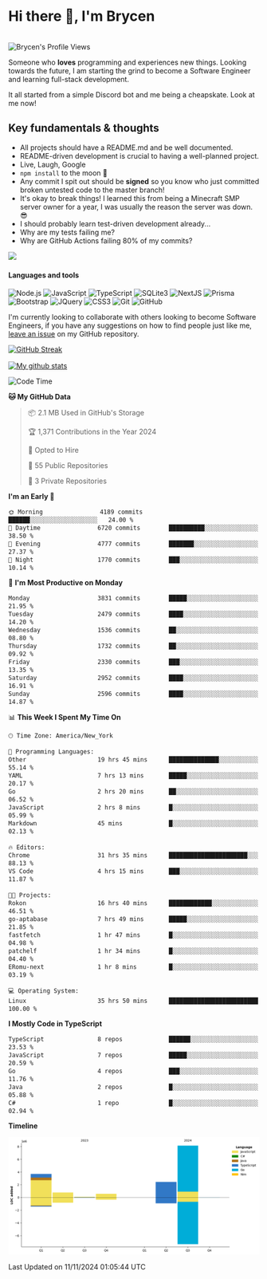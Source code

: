 # Hi there 👋, I'm Brycen

<br>
<img src="https://komarev.com/ghpvc/?username=BrycensRanch" alt="Brycen's Profile Views" />

Someone who **loves** programming and experiences new things. Looking towards the future, I am starting the grind to become a Software Engineer and learning full-stack development.

It all started from a simple Discord bot and me being a cheapskate. Look at me now!

## Key fundamentals & thoughts

- All projects should have a README.md and be well documented.
- README-driven development is crucial to having a well-planned project.
- Live, Laugh, Google
- `npm install` to the moon 🚀
- Any commit I spit out should be **signed** so you know who just committed broken untested code to the master branch!
- It's okay to break things! I learned this from being a Minecraft SMP server owner for a year, I was usually the reason the server was down. 😎
- I should probably learn test-driven development already...
- Why are my tests failing me?
- Why are GitHub Actions failing 80% of my commits? 

<img src="https://res.cloudinary.com/practicaldev/image/fetch/s--OoBLh7-Q--/c_limit%2Cf_auto%2Cfl_progressive%2Cq_auto%2Cw_880/https://cdn-images-1.medium.com/max/1614/1%2A8BlqJ8lNVZzuRjAg1mZ50w.png" height="400"/>

<h4>Languages and tools</h4>
<p>
  <img src="https://img.shields.io/badge/node.js%20-%2343853D.svg?&style=for-the-badge&logo=node.js&logoColor=white" alt="Node.js" />
  <img src="https://img.shields.io/badge/javascript%20-%23323330.svg?&style=for-the-badge&logo=javascript&logoColor=%23F7DF1E" alt="JavaScript" />
  <img src="https://img.shields.io/badge/typescript%20-%23323330.svg?&style=for-the-badge&logo=typescript&logoColor=#3467eb" alt="TypeScript" />
  <img src="https://img.shields.io/badge/sqlite3%20-%23323330.svg?&style=for-the-badge&logo=sqlite&logoColor=#3467eb" alt="SQLite3" />
  <img src="https://img.shields.io/badge/Next.JS%20-%23323330.svg?&style=for-the-badge&logo=next.js&logoColor=#3467eb" alt="NextJS" />
  <img src="https://img.shields.io/badge/Prisma%20-%23323330.svg?&style=for-the-badge&logo=prisma&logoColor=#3467eb" alt="Prisma" />
  <img src="https://img.shields.io/badge/bootstrap%20-%23323330.svg?&style=for-the-badge&logo=bootstrap" alt="Bootstrap" />
  <img src="https://img.shields.io/badge/jquery%20-%23323330.svg?&style=for-the-badge&logo=jquery" alt="JQuery" />
  <img src="https://img.shields.io/badge/css3%20-%23323330.svg?&style=for-the-badge&logo=css3" alt="CSS3" />
  <img src="https://img.shields.io/badge/git%20-%23323330.svg?&style=for-the-badge&logo=git" alt="Git" />
  <img src="https://img.shields.io/badge/github%20-%23323330.svg?&style=for-the-badge&logo=github" alt="GitHub" />
</p>

 I'm currently looking to collaborate with others looking to become Software Engineers, if you have any suggestions on how to find people just like me, [leave an issue](https://github.com/BrycensRanch/BrycensRanch/issues/new) on my GitHub repository.
 
 <p><a href="https://git.io/streak-stats"><img src="https://streak-stats.demolab.com?user=BrycensRanch&amp;theme=dark&amp;hide_border=true&amp;fire=EB5454&amp;ring=0CEB19" alt="GitHub Streak"></a></p>

<a href="https://github.com/anuraghazra/github-readme-stats">
  <img align="center" src="https://github-readme-stats.anuraghazra1.vercel.app/api?username=BrycensRanch&show_icons=true&line_height=27&include_all_commits=true" alt="My github stats" />
</a>

<!--START_SECTION:waka-->
![Code Time](http://img.shields.io/badge/Code%20Time-1%2C143%20hrs%2057%20mins-blue)

**🐱 My GitHub Data** 

> 📦 2.1 MB Used in GitHub's Storage 
 > 
> 🏆 1,371 Contributions in the Year 2024
 > 
> 💼 Opted to Hire
 > 
> 📜 55 Public Repositories 
 > 
> 🔑 3 Private Repositories 
 > 
**I'm an Early 🐤** 

```text
🌞 Morning                4189 commits        ██████░░░░░░░░░░░░░░░░░░░   24.00 % 
🌆 Daytime                6720 commits        ██████████░░░░░░░░░░░░░░░   38.50 % 
🌃 Evening                4777 commits        ███████░░░░░░░░░░░░░░░░░░   27.37 % 
🌙 Night                  1770 commits        ███░░░░░░░░░░░░░░░░░░░░░░   10.14 % 
```
📅 **I'm Most Productive on Monday** 

```text
Monday                   3831 commits        █████░░░░░░░░░░░░░░░░░░░░   21.95 % 
Tuesday                  2479 commits        ████░░░░░░░░░░░░░░░░░░░░░   14.20 % 
Wednesday                1536 commits        ██░░░░░░░░░░░░░░░░░░░░░░░   08.80 % 
Thursday                 1732 commits        ██░░░░░░░░░░░░░░░░░░░░░░░   09.92 % 
Friday                   2330 commits        ███░░░░░░░░░░░░░░░░░░░░░░   13.35 % 
Saturday                 2952 commits        ████░░░░░░░░░░░░░░░░░░░░░   16.91 % 
Sunday                   2596 commits        ████░░░░░░░░░░░░░░░░░░░░░   14.87 % 
```


📊 **This Week I Spent My Time On** 

```text
🕑︎ Time Zone: America/New_York

💬 Programming Languages: 
Other                    19 hrs 45 mins      ██████████████░░░░░░░░░░░   55.14 % 
YAML                     7 hrs 13 mins       █████░░░░░░░░░░░░░░░░░░░░   20.17 % 
Go                       2 hrs 20 mins       ██░░░░░░░░░░░░░░░░░░░░░░░   06.52 % 
JavaScript               2 hrs 8 mins        █░░░░░░░░░░░░░░░░░░░░░░░░   05.99 % 
Markdown                 45 mins             █░░░░░░░░░░░░░░░░░░░░░░░░   02.13 % 

🔥 Editors: 
Chrome                   31 hrs 35 mins      ██████████████████████░░░   88.13 % 
VS Code                  4 hrs 15 mins       ███░░░░░░░░░░░░░░░░░░░░░░   11.87 % 

🐱‍💻 Projects: 
Rokon                    16 hrs 40 mins      ████████████░░░░░░░░░░░░░   46.51 % 
go-aptabase              7 hrs 49 mins       █████░░░░░░░░░░░░░░░░░░░░   21.85 % 
fastfetch                1 hr 47 mins        █░░░░░░░░░░░░░░░░░░░░░░░░   04.98 % 
patchelf                 1 hr 34 mins        █░░░░░░░░░░░░░░░░░░░░░░░░   04.40 % 
ERomu-next               1 hr 8 mins         █░░░░░░░░░░░░░░░░░░░░░░░░   03.19 % 

💻 Operating System: 
Linux                    35 hrs 50 mins      █████████████████████████   100.00 % 
```

**I Mostly Code in TypeScript** 

```text
TypeScript               8 repos             ██████░░░░░░░░░░░░░░░░░░░   23.53 % 
JavaScript               7 repos             █████░░░░░░░░░░░░░░░░░░░░   20.59 % 
Go                       4 repos             ███░░░░░░░░░░░░░░░░░░░░░░   11.76 % 
Java                     2 repos             █░░░░░░░░░░░░░░░░░░░░░░░░   05.88 % 
C#                       1 repo              █░░░░░░░░░░░░░░░░░░░░░░░░   02.94 % 
```



**Timeline**

![Lines of Code chart](https://raw.githubusercontent.com/BrycensRanch/BrycensRanch/main/assets/bar_graph.png)


 Last Updated on 11/11/2024 01:05:44 UTC
<!--END_SECTION:waka-->

<!--
**BrycensRanch/BrycensRanch** is a ✨ _special_ ✨ repository because its `README.md` (this file) appears on your GitHub profile.

Here are some ideas to get you started:

- 🔭 I’m currently working on ...
- 🌱 I’m currently learning ...
- 👯 I’m looking to collaborate on ...
- 🤔 I’m looking for help with ...
- 💬 Ask me about ...
- 📫 How to reach me: ...
- 😄 Pronouns: ...
- ⚡ Fun fact: ...
-->
